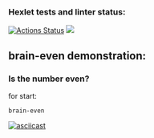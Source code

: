 ### Hexlet tests and linter status:
[![Actions Status](https://github.com/VanHadsoN/frontend-project-44/workflows/hexlet-check/badge.svg)](https://github.com/VanHadsoN/frontend-project-44/actions)
<a href="https://codeclimate.com/github/VanHadsoN/frontend-project-44/maintainability"><img src="https://api.codeclimate.com/v1/badges/7c5d8b8e71bc4359a1ae/maintainability" /></a>
## brain-even demonstration:
### Is the number even?
for start:
```
brain-even
```
[![asciicast](https://asciinema.org/a/4kKdhOoeQsF2f7dJ6qLOr0H72.svg)](https://asciinema.org/a/4kKdhOoeQsF2f7dJ6qLOr0H72)
